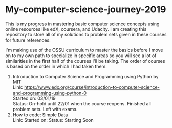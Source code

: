 # My-computer-science-journey-2019

This is my progress in mastering basic computer science concepts using online resources like edX, coursera, and Udacity. I am creating this repository to store all of my solutions to problem sets given in these courses for future references. 

I'm making use of the OSSU curriculum to master the basics before I move on to my own path to specialize in specific areas so you will see a lot of similarities in the first half of the courses I'll be taking. The order of courses is based on the order in which I had taken them.


1. Introduction to Computer Science and Programming using Python by MIT <br />
	Link: https://www.edx.org/course/introduction-to-computer-science-and-programming-using-python-0 <br />
	Started on: 03/01/19 <br />
	Status: On-hold until 22/01 when the course reopens. Finished all problem sets. Left with exams. <br />
2. How to code: Simple Data <br />
	Link:
	Started on:
	Status: Starting Soon
